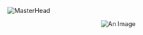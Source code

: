 ![MasterHead](https://miro.medium.com/max/1400/1*OxT7UjIwhklKE8d8SFyo7g.gif)
<p align="center">
  <img src="https://miro.medium.com/v2/resize:fit:720/format:webp/1*nayTVMw0jOFEjSCY9-SCqA.png" alt="An Image"/>
</p>

